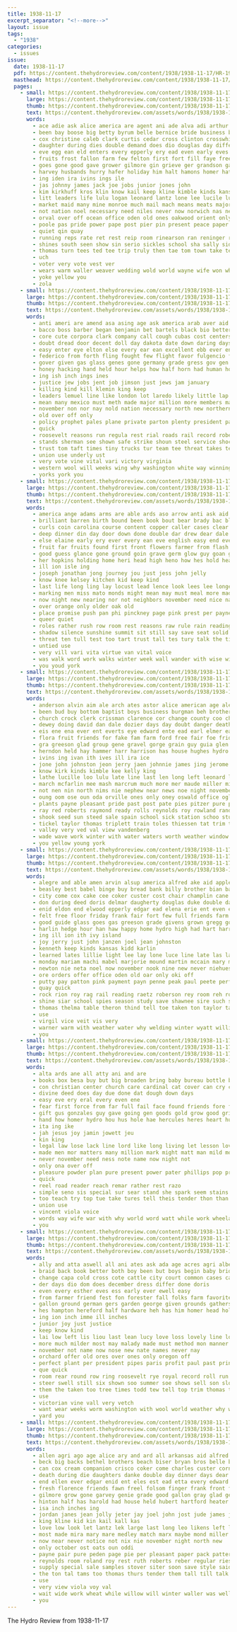 ```yaml
---
title: 1938-11-17
excerpt_separator: "<!--more-->"
layout: issue
tags:
  - "1938"
categories:
  - issues
issue:
  date: 1938-11-17
  pdf: https://content.thehydroreview.com/content/1938/1938-11-17/HR-1938-11-17.pdf
  masthead: https://content.thehydroreview.com/content/1938/1938-11-17/masthead/HR-1938-11-17.jpg
  pages:
    - small: https://content.thehydroreview.com/content/1938/1938-11-17/small/HR-1938-11-17-01.jpg
      large: https://content.thehydroreview.com/content/1938/1938-11-17/large/HR-1938-11-17-01.jpg
      thumb: https://content.thehydroreview.com/content/1938/1938-11-17/thumbnails/HR-1938-11-17-01.jpg
      text: https://content.thehydroreview.com/assets/words/1938/1938-11-17/HR-1938-11-17-01.txt
      words:
        - ace adie ask alice america are agent ani ade alva adi arthur ago ada ake arms ates ang age able american and aud abe asker ally all
        - been bay boose big betty byrum belle bernice bride business but bridegroom bar bow boy blood brother baptist best bown bus buddy bary burkhalter brown begin brothers box bore bliss bolander burgess bill banner bridgeport both bark bryan boys ball boucher back bring blumer basket
        - cox christine caleb clark curtis cedar cross clinton crosswhite canton clear child custer church close cal coutts companion course clar commander court christian chasse camp cecil courage city coleman cap charles claude caddo carney chris credit cause can chair class celli cutting chao coker carlson canyon concordia cone clint company clarence county car cas cesar con carl
        - daughter during dies double demand does dio douglas day differ death deal die dress down doing den dinner driver daughters dry ditmore don dues
        - eve egg ean eld enters every epperly ery ead even early eves elwood eakins enid ear easy eget ellen edward east else ellis earl evangelist
        - fruits frost fallon farm few felton first fort fill faye freel fee found flower fred fail from floor fast forget france frida fulton friends former for flag fie filling friend face fay field flock friday
        - goes gone good gave grower gilmore gin grieve ger grandson game gover groat glidewell going getting groom games green gregory glory governor george group
        - harvey husbands hurry hafer holiday him halt hamons homer hater hung held her heads half hie how hes harold howard happ hom hard holderman hollis home hedge hearing hell has had hove hazel harry hair horton hydro hatfield homs huron high heading hires honor huge heen huth
        - ing iden ira ivins ings ile
        - jas johnny james jack joe jobs junior jones john
        - kim kirkhuff kros klin know kail keep kline kimble kinds kansas keys
        - litt leaders life lulu logan leonard lantz lone lee lucile lue leon lise last leader lucius lon lips legion live little larger lead left like lack long let line
        - market maid many mine monroe much mail mach means meats major monday martha middle mess march men magers mens miss may mal murray man mel mile milton members middleton mckeegan marland morning more might millie mos marshall madeira moris miles mand matter moni made missouri merit mound miller must morris
        - not nation noel necessary need niles never now norwich nas new nations nina nite night newton neck november news notice nov nine
        - orval over off ocean office oden old ones oakwood orient only ore
        - poole pas pride power pape post pier pin present peace paper phillips people pounds parlor pie pete pastor pole prough part preston pack parent poles per place pesola person peo pleasant promise pany pore
        - quiet qin quay
        - running reps rate ret rest reip room rinearson ran reninger ries roll royal ready rates roy rende rosa roth ronald ree reading rigg richert radio red rey reason russell rust run
        - shines south seen show sin serio sickles school sha sally side set saturday shade start scripture sare senior sid star shirley saye soon smith spies say sang such silk sock said standing stands sister story suit second staples supper ser states sander station small state simple stroke summer save speaker she spare setchell shall sund stand sun sane stoe sewing stolen scott sunday step strong sell seven
        - thomas turn tees ted tee trip truly then tae tom town take tenn too the teacher them than turk tell terrible thralls till thu ton times tay thurs test
        - uch
        - voter very vote vest ver
        - wears warm waller weaver wedding wold world wayne wife won white wires went want walke weeks wars wing wish wien west wellman wos week walks with war was williams watson while wear willow will wheat weatherford work walter walk word well wilson wee wil
        - yoke yellow you
        - zola
    - small: https://content.thehydroreview.com/content/1938/1938-11-17/small/HR-1938-11-17-02.jpg
      large: https://content.thehydroreview.com/content/1938/1938-11-17/large/HR-1938-11-17-02.jpg
      thumb: https://content.thehydroreview.com/content/1938/1938-11-17/thumbnails/HR-1938-11-17-02.jpg
      text: https://content.thehydroreview.com/assets/words/1938/1938-11-17/HR-1938-11-17-02.txt
      words:
        - anti ameri are amend asa asing age ask america arab aver aid arthur all alred army ago able american ally arnold and amer avila
        - bacco boss barber began benjamin bet bartels black bio betters body but both beg bonds bear bru basic bill buster bold bless back buck bayer been breed batista bruckart better bus business bennett bara britain blakeslee
        - core cute corpora clark company call cough cubas cost centers comes crease coffee comacho case coins cocker colonel cane can chair cause champ cases cuban church cat credit course con circle col congress cratic cutting came change character car chief
        - doubt dread door decent doll day dakota date down daring days dence dewey due deal done ding director doctor dan dent dress drop does
        - easy enter eye elton else every ear ean excellent ebb ever england eve even
        - federico from forth fling fought few flight favor fulgencio fall factor found fast faith former first fail farm flowers fine fear fallen fey field full fuse for fore fly
        - gover given gas glass genes gone germany grade gress gov gen group gains govern georgia good georg gene gave gain governor gathe georges going general guber
        - honey hacking hand held hour helps how half horn had human house height him hands hot harrison holy her head hence hopes hung health high harvard hold has hope hone herbert hard hunt hydro
        - ing ish inch ings ines
        - justice jew jobs jent job jimson just jews jam january
        - killing kind kill klemin king keep
        - leaders lemuel line like london lot laredo likely little lap large low land left lead less lehman longer ludens life lord law lax lack labor landon lines
        - mean many mexico must meth made major million more members mak market minor might men march mediate morgan maryland means miracle model most may mode miles manuel marker mil much man malig
        - november non nor nay nold nation necessary north new northern news need now never not ned
        - old over off only
        - policy prophet pales plane private parton plenty president paris penter per people planes proper part pass poli past peace pelley peoples pay page public pair pate person pat patent pro press present pain pon poleon poet price promise pas
        - quick
        - roosevelt reasons run regula rest rial roads rail record robert rate road rates ready rec rule rai rea rise rather
        - stands sherman see shown safe strike shoun steel service shock say said staff session stuff still strong south states strength summer study seems such stitch starts specter saving sen sewing set story sary swing step stock smoker spring southern speed strange standard seven student sugar suit solid state search send show stare shorter sup
        - trust tom taft times tiny trucks tur team tee threat takes tea thomas taken trend thurman tax the tailor terri toa then test tennyson them tam too take try than ture tor
        - union use underly ust
        - very vote vine vital vari victory virginia
        - western wool will weeks wing why washington white way winning wisdom weed wash wake wee won willing war wage went work world wit william with works welcome was west wages while worker want
        - yorks york you
    - small: https://content.thehydroreview.com/content/1938/1938-11-17/small/HR-1938-11-17-03.jpg
      large: https://content.thehydroreview.com/content/1938/1938-11-17/large/HR-1938-11-17-03.jpg
      thumb: https://content.thehydroreview.com/content/1938/1938-11-17/thumbnails/HR-1938-11-17-03.jpg
      text: https://content.thehydroreview.com/assets/words/1938/1938-11-17/HR-1938-11-17-03.txt
      words:
        - america ange adams arms are able ards aso arrow anti ask aid age amin all ale and aye ave ally
        - brilliant barren birth bound been book bout bear brady bac black better bell brown back boss big breath bare berry balance bald buri bulk both bow beat bage blaine body but bird boy bring boys bet bere button brought bene
        - curls coin carolina course content copper caller cases clear close cold comin can chief chair cure cruz chew cabbage company cool comes chance come city cane cheek came child cen chien certain con cameron care
        - deep dinner din day door down done double dar drew dear dale drop daily dies dick dad dark dames doctor dales
        - else elaine early ery ever every ean eve english easy end even ear
        - fruit far fruits found first front flowers farmer from flash falling for floor fix face fun free fingers full finger fetch farwell factor faint friend forward
        - good guess glance gone ground goin grave germ glow guy goan generous grim gas given going goes
        - her hopkins holding home heri head high heno how hes hold health hand houston hed heal hour him had harder hill hurt husbands hot huge hills hydro helps has hell hands hasty
        - ill ion isle ing
        - joseph jonathan jong journey jou just jess john jelly
        - know knee kelsey kitchen kid keep kind
        - last life long ling lay locust lead lence look lees lee longer lips learned lief latch love let lady like little later lights lunch lemons loosen
        - marking men miss mato monds might mean may must meal more made maybe matter middleton man market mccord mans min manner missouri mil maiden male money much mens mulgrew many moment minister most miles minis
        - now night new nearing nor not neighbors november need nice names name narra news never noon
        - over orange only older oak old
        - place promise push pan phi pinckney page pink prest per payne park pinks porch part pale pose parsonage pass phy pine present parcel power path precious
        - queer quiet
        - roles rather rush row room rest reasons raw rule rain reading rade red rose rock rays robbins
        - shadow silence sunshine summit sit still say save seat solid staring such sat sigh stairs shoulders sey speak slow sheer strange saleen stay see stick score swift small search saturday samuel slight spring sass said stroll sir seen service spare shock step stratten shoulder space short sauce supply study stellar steady stones shook smile sion son starts sun stuff shallow santa stern she set sake second
        - threat ten tull test too tart trust tall tes tury talk the tilly tell trip then tone thing turn try ture them trees trail top town take tie thad than
        - untied use
        - very vill vari vita virtue van vital voice
        - was walk word work walks winter week wall wander with wise will wait won well wish works wade why willing way water washington wells words want while
        - you youd york
    - small: https://content.thehydroreview.com/content/1938/1938-11-17/small/HR-1938-11-17-04.jpg
      large: https://content.thehydroreview.com/content/1938/1938-11-17/large/HR-1938-11-17-04.jpg
      thumb: https://content.thehydroreview.com/content/1938/1938-11-17/thumbnails/HR-1938-11-17-04.jpg
      text: https://content.thehydroreview.com/assets/words/1938/1938-11-17/HR-1938-11-17-04.txt
      words:
        - anderson alvin aim ale arch ates astor alice american age alex ang able alma and arthur ane anding alfred all are ana agre atter ast anda
        - been bud buy bottom baptist boys business burgman beh brother butler bryan bor box but bear best bobby bunday back buller ben bel bergman bristow beulah bar black betty ball boren behe beer better beynon bet brooms bernard blum
        - church crock clerk crissman clarence cor change county coo chris constant curtain came charles cowden champlin cot carman cecil corn chapel con cope caddo cushing collier car christmas cee candy cane chism cold city creek
        - dewey doing david dan dale dozier days day doubt danger death daughter dick duncan during done denny
        - eis ene ena ever ent everts eye edward ente ead earl elmer ear ego end early
        - flora fruit friends for fake fam farm ford free fair foe friday farra folsom from foy folks fae fort fries fell fing fill fall frank fable forget
        - gra greeson glad group gene gravel gorge grain guy guia glen grade gon good gergen gress gas gregg
        - herndon held hay hammer harr harrison has house hughes hydro hae henry health herbert hurry hee hardesty had heir home harry hopewell honie hubert her hogan
        - ivins ing ivan ith ives ill ira ice
        - jone john johnston jeon jerry jaen johnnie james jing jerome jackie jean janzen jones justin joe just
        - know kirk kinds kimble kee kelly king
        - lathe lucille loo lulu late line last len long left leonard lena layne lee lonnie legion las lola list
        - march mcfarlin mee mash marcrum much more mer maude miller milling mean mir mayne mound mat many martha mente mill meg mince mae morgan marie made mabel matter mckee marjorie mis morlett merle meta morning mine monday mavis mary mcnary mand miss mille minnie
        - not nen nin north nims nie nephew near news noe night november now new needs
        - oung oom ose oun oda orville ones only oney oswald office oglesby
        - plants payne pleasant pride past post pate pies pitzer pure perea per pieper price perfect pearl pos pound pater paper pump paul press
        - ray red roberts raymond ready rolls reynolds roy rowland randall ruth rent richardson roi randal ross robbins rant rolph rad rouse rong roll room
        - shook seed sun steed sale spain school sick station schoo stutsman saturday safe sheffer sie stock son soap sand sper sylvester sister she sunday single styles special sway seals spies sunda second sons service slagell shale simpson smith
        - tickel taylor thomas triplett train toles thiessen tat trim taff tardy tau talk them tine thelma torn the take test tas trip ties too than
        - valley very ved val view vandenberg
        - wade wave work winter with water waters worth weather window will wall world wire working week wack won warren welding weatherford was well
        - you yellow young york
    - small: https://content.thehydroreview.com/content/1938/1938-11-17/small/HR-1938-11-17-05.jpg
      large: https://content.thehydroreview.com/content/1938/1938-11-17/large/HR-1938-11-17-05.jpg
      thumb: https://content.thehydroreview.com/content/1938/1938-11-17/thumbnails/HR-1938-11-17-05.jpg
      text: https://content.thehydroreview.com/assets/words/1938/1938-11-17/HR-1938-11-17-05.txt
      words:
        - alegre and able amen arvin alsup america alfred ake aid appleman amarillo american apt alen all are agar aun artin agen ask
        - beasley best babel binge buy bread bank billy brother bian baptist bickell bebe bean banner bryon back been betty buri burr but bridgeport boys business big burkett bill
        - city come cox cake cee coker custer cost chair champlin cane chie cant cedar can cottey claude county cen cine cordell call cross cord christmas cantrell chill check che cutting carry car clinton company canyon coffey chris coffee carmen church cruzan
        - don during deed doris delmar daugherty douglas duke double dana dollar dinner dich daughter death dale dering done december dungan day dall dee dove
        - enid eldon end elwood epperly edgar ead elena erie ent even elk eon edwin every elmer entz
        - felt free floor friday frank fair fort few full friends farm farms fred farmer fer frost ferguson from first fisher flag ford fail for fron
        - good guide glass goes gas greeson grade givens grown gregg gourd guest glad gaines george grover gallon glidewell grady gilmore gong given
        - harlin hedge hour han haw happy home hydro high had hart harry hazel has harold hume harvey held huff hollis hen hinton hall hor homes hatfield heater hand henry heger hot her herbert hundred
        - ing ill ion ith ivy island
        - joy jerry just john janzen joel jean johnston
        - kenneth keep kinds kansas kidd karlin
        - learned lates lillie light lee lay lone luce line late las lane legion let look lahoma lou left little loretta loan lloyd long last
        - monday mariam machi mabel marjorie mound martin mccain mary mea mcnary mee may miller mer moser many made men moat matin much man morning mattie mean model money moore members miss mastin most main
        - newton nie neta noel now november nook nine new never niehues neer not nee notice nitti night name news noon
        - ore orders offer office oden old oar only oki off
        - putty pay patton pink payment payn penne peak paul peete perfect pent pickles pure paper pee pipes parlor peg past pleasure pero people patrick pies per pace patch president phillips
        - quay quick
        - rock rion roy rag rail reading raetz roberson rey room reh rote rain reay ralph radio rick rather rolla reber
        - shine siar school spies season study save shawnee sire such sat safe sees speech smart setting second stanfill say saturday sine sith station seo south set seeger seling special sullens song smith sill sie stuhl short senior son sons sen shows shields see she smoke saving stewart sun sugar show small simple staples seat sehr send sermon stoves scott scripture sahara stout standard sunday service simpson salute seiberling ship sunda sell sane size
        - thomas thelma table theron thind tell toe taken ton taylor tat them tar tennessee thomason tok thi talkington train tur talk the
        - use
        - virgil vice veit vis very
        - warner warm with weather water why welding winter wyatt williams worm wide will way went was willis weal wein wilson well wayne worth world week wile work wiens watson weer war waller
        - you
    - small: https://content.thehydroreview.com/content/1938/1938-11-17/small/HR-1938-11-17-06.jpg
      large: https://content.thehydroreview.com/content/1938/1938-11-17/large/HR-1938-11-17-06.jpg
      thumb: https://content.thehydroreview.com/content/1938/1938-11-17/thumbnails/HR-1938-11-17-06.jpg
      text: https://content.thehydroreview.com/assets/words/1938/1938-11-17/HR-1938-11-17-06.txt
      words:
        - alta ards ane all atty ani and are
        - books box besa buy but big broaden bring baby bureau bottle boy begin break better bleach bear bet bird brings bands both boob ben brave brand
        - con christian center church care cardinal cat cover can cry carry
        - divine deed does day due done dat dough down days
        - easy eve ery eral every even ene
        - fear first force from far full fail face found friends fore for
        - gift gus gonzales guy gave going gen goods gold grow good grit
        - hand how homer hydro hou hus hole hae hercules heres heart human hood him hell hea has hide home homes had health holy huntley
        - ita ing ike
        - jah jesus joy jamin jowett jeu
        - kin king
        - legal law lose lack line lord like long living let lesson love life lala last little lal loving level
        - made men mor matters many million mark might matt man mild moral mescal mean mar marriage matthew millar milk more most
        - never november need ness note name now night not
        - only ona over off
        - pleasure powder plan pure present power pater phillips pop proper per pines plain phillip pet passage prudence powders
        - quick
        - reel road reader reach remar rather rest razo
        - simple seno sis special sur sear stand she spark seem stains second strange sins sales speed speedy set sien sho shoots sin sing such sense stands scrip
        - too teach try top tue take tures tell theis tender thon than toa tooth timothy talent thing the
        - union use
        - vincent viola voice
        - words way wife war with why world word watt while work wheelan will western wie wise well wars
        - you
    - small: https://content.thehydroreview.com/content/1938/1938-11-17/small/HR-1938-11-17-07.jpg
      large: https://content.thehydroreview.com/content/1938/1938-11-17/large/HR-1938-11-17-07.jpg
      thumb: https://content.thehydroreview.com/content/1938/1938-11-17/thumbnails/HR-1938-11-17-07.jpg
      text: https://content.thehydroreview.com/assets/words/1938/1938-11-17/HR-1938-11-17-07.txt
      words:
        - ally and atta aswell all ani ates ask ada age acres agri albert are
        - braid back book better both boy been but boys begin baby bridges buy bur best bill branes bandy
        - change capa cold cross cote cattle city court common cases cash collar canning comey cherry can choice college calico congress cause cool champion cooler county course carbon centers cover circle col
        - der days dio dom does december dress differ done doris
        - even every esther eves ess early ever ewell easy
        - from farmer friend fest fon forester fall folks farm favorite fast fruit frost fine for fairly free french fash front flock first fresh famous found
        - gallon ground german gers garden george given grounds gathers gor group grape good goes graver ging
        - hes hampton hereford half hardware heh has him homer head hold high hydro hust house home held heres how hong horse humes ham her health
        - ing ion inch imme ill inches
        - junior joy just justice
        - keep know kind
        - lai low left lis liou last lean lucy love loss lovely line longer land look
        - more much milder most may malady made must method mon manner missouri montei melvin many means makins
        - november not name now nose new nate names never nay
        - orchard offer old ores over ones only oregon off
        - perfect plant per president pipes paris profit paul past prince pen palace por princess path pretty parent paras pete payne pleasant
        - que quick
        - room rear round row ring roosevelt rye royal record roll run rolling ready
        - steer swell still six shown soo summer soe shows sell son slow selling sense state skill spanish side such show summers simple smokes snow speak set special starts states speaks smart slimmer sim shoulders smoke sewing spring scarce
        - them the taken too tree times todd tew tell top trim thomas trom thi talbert than then trees tin tobacco
        - use
        - victorian vine vall very vetch
        - want wear weeks worm washington with wool world weather why wacker will winter was wal water wagoner winners white won well while win war worn way work
        - yard you
    - small: https://content.thehydroreview.com/content/1938/1938-11-17/small/HR-1938-11-17-08.jpg
      large: https://content.thehydroreview.com/content/1938/1938-11-17/large/HR-1938-11-17-08.jpg
      thumb: https://content.thehydroreview.com/content/1938/1938-11-17/thumbnails/HR-1938-11-17-08.jpg
      text: https://content.thehydroreview.com/assets/words/1938/1938-11-17/HR-1938-11-17-08.txt
      words:
        - allen agri ago age alice ary and ard all arkansas aid alfred able are
        - beck big backs bethel brothers beach biser bryan bros belle back bag best born brings buy brother body bring beulah better brown bandy both boys
        - can cox cream companion crisco coker come charles custer corn candy coats cake coffee church city card call cal county cotton carl
        - death during die daughters danke double day dinner days dear darko
        - end ellen ever edgar enid ent eles est ead etta every edward earl
        - fresh florence friends fawn freel folsom finger frank front fast felton fall fruits from fancy flakes fail friday fand for fruit
        - gilmore grow gone garvey genie grade good gallon gray glad getting given green
        - hinton half has harold had house held hubert hartford heater hydro heger horse high her herman home how husband
        - isa inch inches ing
        - jordan janes jean jolly jeter jay joel john jost jude james jew juanita
        - king kline kid kin kail kall kas
        - love low look let lantz lek large last long leo likens left loving
        - most made mira mary mare medley match marx maybe mond miller money miss masoner mule missouri memory market mis marriage march mae mens man mony many monday marshall med mees
        - now near never notice not nix nie november night north new
        - only october ost oats oun oddi
        - payne pair pure peden page pie per pleasant paper pack patterson price pound port pail plain pee peco pastor
        - reynolds room roland roy rest ruth roberts reber regular ries rockford riggs rose read
        - supply special sale samples stover siter soon save style said sie see sweeter sister smith sweet san small single soc suit such stella som sae sport stoddard seven spies service saturday station sunday spor sons socks stock suits sante still score sugar
        - the ton tal tams too thomas thurs tender them tall till talk
        - use
        - very view viola voy val
        - wait wide work wheat while willow will winter waller was well weatherford walter wallman week want wyatt warm wool wish with wal wave wil word
        - you
---
```


The Hydro Review from 1938-11-17

<!--more-->

